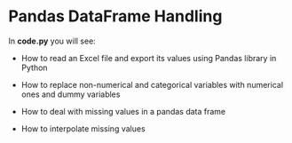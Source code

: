 # Pandas DataFrame Handling

In **code.py** you will see:

  - How to read an Excel file and export its values using Pandas library in Python
  
  - How to replace non-numerical and categorical variables with numerical ones and dummy variables
  
  - How to deal with missing values in a pandas data frame
  
  - How to interpolate missing values
